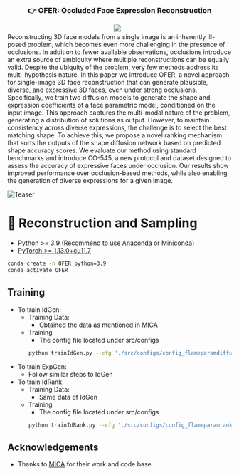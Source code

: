 
### <div align="center">👉 OFER: Occluded Face Expression Reconstruction<div> 
<div align="center">
<a href="https://arxiv.org/abs/2410.21629"><img src="https://img.shields.io/static/v1?label=Paper&message=Arxiv:OFER&color=red&logo=arxiv"></a> &ensp;
</div>
Reconstructing 3D face models from a single image is an inherently ill-posed problem, which becomes even more challenging in the presence of occlusions. In addition to fewer available observations, occlusions introduce an extra source of ambiguity where multiple reconstructions can be equally valid. Despite the ubiquity of the problem, very few methods address its multi-hypothesis nature. In this paper we introduce OFER, a novel approach for single-image 3D face reconstruction that can generate plausible, diverse, and expressive 3D faces, even under strong occlusions. Specifically, we train two diffusion models to generate the shape and expression coefficients of a face parametric model, conditioned on the input image. This approach captures the multi-modal nature of the problem, generating a distribution of solutions as output. However, to maintain consistency across diverse expressions, the challenge is to select the best matching shape. To achieve this, we propose a novel ranking mechanism that sorts the outputs of the shape diffusion network based on predicted shape accuracy scores. We evaluate our method using standard benchmarks and introduce CO-545, a new protocol and dataset designed to assess the accuracy of expressive faces under occlusion. Our results show improved performance over occlusion-based methods, while also enabling the generation of diverse expressions for a given image.

![Teaser](OFER_teaser.png)

# 🔧 Reconstruction and Sampling

- Python >= 3.9 (Recommend to use [Anaconda](https://www.anaconda.com/download/#linux) or [Miniconda](https://docs.conda.io/en/latest/miniconda.html))
- [PyTorch >= 1.13.0+cu11.7](https://pytorch.org/)
```bash
conda create -n OFER python=3.9
conda activate OFER
```
## Training
- To train IdGen:
    - Training Data:
        - Obtained the data as mentioned in [MICA](https://github.com/Zielon/MICA?tab=readme-ov-file#dataset-and-training) 
    - Training
        - The config file located under src/configs
        ```bash
        python trainIdGen.py --cfg './src/configs/config_flameparamdiffusion_flame23.yml' --toseed 0 
        ```
- To train ExpGen:
    - Follow similar steps to IdGen
- To train IdRank:
    - Training Data:
        - Same data of IdGen
    - Training
        - The config file located under src/configs
        ```bash
        python trainIdRank.py --cfg './src/configs/config_flameparamrank_flame23.yml' --toseed 0 
        ```
## Acknowledgements
- Thanks to [MICA](https://github.com/Zielon/MICA) for their work and code base.

